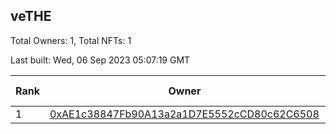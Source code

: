## veTHE

Total Owners: 1, Total NFTs: 1

Last built: Wed, 06 Sep 2023 05:07:19 GMT

| Rank | Owner | Voting Power | Influence | NFTs Id |
| --- | --- | --- | --- | --- |
  | 1 | [0xAE1c38847Fb90A13a2a1D7E5552cCD80c62C6508](https://debank.com/profile/0xAE1c38847Fb90A13a2a1D7E5552cCD80c62C6508?chain=bsc) | 2,528,987.989 | 3.61113% | 1 |